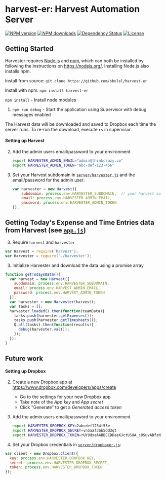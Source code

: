 # harvest-er: Harvest Automation Server

[![NPM version][npm-image]][npm-url]
[![NPM downloads][npm-downloads-image]][npm-url]
[![Dependency Status][daviddm-image]][daviddm-url]
[![License][license-image]][license-url]

## Getting Started

Harvester requires [Node.js](https://nodejs.org/) and [npm](https://www.npmjs.org/), which can both be installed by following the instructions on https://nodejs.org/. Installing Node.js also installs npm.

Install from source: `git clone https://github.com/sbolel/harvest-er`

Install with npm: `npm install harvest-er`

`npm install` - Install node modules

1. `npm run debug` - Start the application using Supervisor with debug messages enabled

The Harvest data will be downloaded and saved to Dropbox each time the server runs. To re-run the download, execute `rs` in supervisor.

#### Setting up Harvest

2. Add the admin users email/password to your environment

    ```bash
    export HARVESTER_ADMIN_EMAIL="admin@thinkcrazy.co"
    export HARVESTER_ADMIN_TOKEN="abc-def-123-456"
    ```

2. Set your Harvest subdomain in [`server/harvester.js`](server/harvester.js) and the email/password for the admin user:

    ```js
    var harvester = new Harvest({
        subdomain: process.env.HARVESTER_SUBDOMAIN,  // your harvest subdomain
        email: process.env.HARVESTER_ADMIN_EMAIL,
        password: process.env.HARVESTER_ADMIN_TOKEN
    }),
    ```


## Getting Today's Expense and Time Entries data from Harvest (see [`app.js`](server/app.js))

3. Require `harvest` and `harvester`

```js
var Harvest = require('harvest');
var Harvester = require('./harvester');
```

3. Initialize Harvester and download the data using a promise array

```js
function getTodaysData(){
  var harvest = new Harvest({
    subdomain: process.env.HARVESTER_SUBDOMAIN, 
    email: process.env.HARVEST_ADMIN_EMAIL,
    password: process.env.HARVEST_ADMIN_TOKEN
  });
  var harvester = new Harvester(harvest);
  var tasks = [];
  harvester.loaded().then(function(teamData){
    tasks.push(harvester.getExpenses());
    tasks.push(harvester.getTimesheets());
    Q.all(tasks).then(function(results){
      debug(harvester.val());
    });
  });
}
```

## Future work

#### Setting up Dropbox

2. Create a new Dropbox app at https://www.dropbox.com/developers/apps/create

    - Go to the settings for your new Dropbox app
    - Take note of the _App key_ and _App secret_
    - Click "Generate" to get a _Generated access token_

2. Add the admin users email/password to your environment

    ```bash
    export HARVESTER_DROPBOX_KEY=2abcdef1234t53e
    export HARVESTER_DROPBOX_SECRET=vn5aaf3bb5dd3qt
    export HARVESTER_DROPBOX_TOKEN=rUY9dxaAABBCCDDeeXJctUSUA_c8SuvABfzNwDAdFmTACAa6mUrpAAmcc7Gg7Qch
    ```

2. Set your Dropbox credentials in [`server/dropboxer.js`](server/dropboxer.js):

```js
var client = new Dropbox.Client({
  key: process.env.HARVESTER_DROPBOX_KEY,
  secret: process.env.HARVESTER_DROPBOX_SECRET,
  token: process.env.HARVESTER_DROPBOX_TOKEN
});
```


[npm-image]: https://img.shields.io/npm/v/harvest-er.svg?style=flat-square
[npm-url]: https://npmjs.org/package/harvest-er
[npm-downloads-image]: https://img.shields.io/npm/dm/harvest-er.svg?style=flat-square
[travis-image]: https://img.shields.io/travis/sbolel/harvest-er/master.svg?style=flat-square
[travis-url]: https://travis-ci.org/sbolel/harvest-er
[daviddm-image]: https://img.shields.io/david/sbolel/harvest-er.svg?style=flat-square
[daviddm-url]: https://david-dm.org/sbolel/harvest-er
[climate-image]: https://img.shields.io/codeclimate/github/sbolel/harvest-er.svg?style=flat-square
[climate-url]: https://img.shields.io/codeclimate/github/sbolel/harvest-er.svg?style=flat-square
[coverage-image]: https://img.shields.io/codeclimate/coverage/github/sbolel/harvest-er.svg?style=flat-square
[coverage-url]: https://img.shields.io/codeclimate/coverage/github/sbolel/harvest-er.svg?style=flat-square
[license-image]: https://img.shields.io/npm/l/harvest-er.svg?style=flat-square
[license-url]: https://github.com/sbolel/harvest-er/blob/master/LICENSE
[code-style-image]: https://img.shields.io/badge/code%20style-standard-brightgreen.svg?style=flat-square
[code-style-url]: http://standardjs.com/